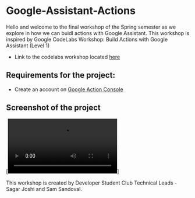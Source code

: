 # Google-Assistant-Actions

Hello and welcome to the final workshop of the Spring semester as we explore in how we can buidl actions with Google Assistant. This workshop is inspired by Google CodeLabs Workshop: Build Actions with Google Assistant (Level 1)
- Link to the codelabs workshop located [here](https://codelabs.developers.google.com/codelabs/actions-builder-1?hl=en&continue=https%3A%2F%2Fcodelabs.developers.google.com%2F#0)

## Requirements for the project:
- Create an account on [Google Action Console](https://console.actions.google.com/?pli=1)

## Screenshot of the project
[![](https://user-images.githubusercontent.com/55200206/114292149-571cf780-9a41-11eb-9a6b-4d58dd28463e.mp4)]



This workshop is created by Developer Student Club Technical Leads - Sagar Joshi and Sam Sandoval.
